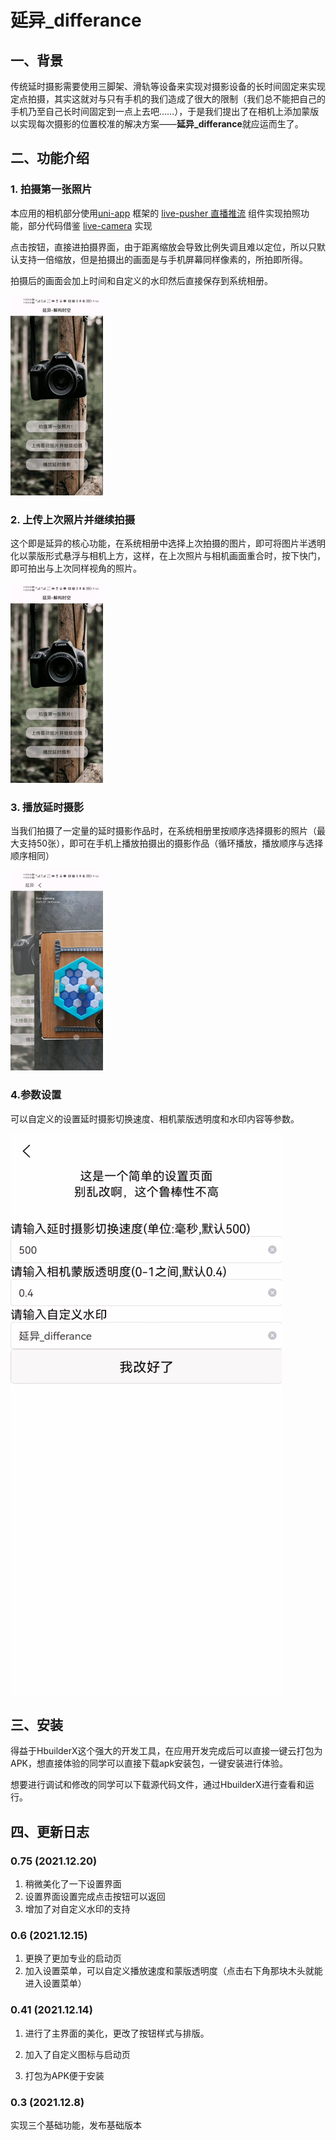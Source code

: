 # 延异_differance

## 一、背景

传统延时摄影需要使用三脚架、滑轨等设备来实现对摄影设备的长时间固定来实现定点拍摄，其实这就对与只有手机的我们造成了很大的限制（我们总不能把自己的手机乃至自己长时间固定到一点上去吧……），于是我们提出了在相机上添加蒙版以实现每次摄影的位置校准的解决方案——**延异_differance**就应运而生了。

## 二、功能介绍

### 1. 拍摄第一张照片

本应用的相机部分使用[uni-app](https://gitee.com/link?target=https%3A%2F%2Funiapp.dcloud.io%2F) 框架的 [live-pusher 直播推流](https://gitee.com/link?target=https%3A%2F%2Funiapp.dcloud.io%2Fcomponent%2Flive-pusher) 组件实现拍照功能，部分代码借鉴 [live-camera](https://gitee.com/Yxiaohui/live-camera#%E4%B8%83%E6%9B%B4%E5%A4%9A) 实现

点击按钮，直接进拍摄界面，由于距离缩放会导致比例失调且难以定位，所以只默认支持一倍缩放，但是拍摄出的画面是与手机屏幕同样像素的，所拍即所得。

拍摄后的画面会加上时间和自定义的水印然后直接保存到系统相册。

![输入图片说明](static/1.gif)


### 2. 上传上次照片并继续拍摄

这个即是延异的核心功能，在系统相册中选择上次拍摄的图片，即可将图片半透明化以蒙版形式悬浮与相机上方，这样，在上次照片与相机画面重合时，按下快门，即可拍出与上次同样视角的照片。

![输入图片说明](static/2.gif)

### 3. 播放延时摄影

当我们拍摄了一定量的延时摄影作品时，在系统相册里按顺序选择摄影的照片（最大支持50张），即可在手机上播放拍摄出的摄影作品（循环播放，播放顺序与选择顺序相同）

![输入图片说明](static/3.gif)


### 4.参数设置

可以自定义的设置延时摄影切换速度、相机蒙版透明度和水印内容等参数。

![输入图片说明](static/4.png)

## 三、安装

得益于HbuilderX这个强大的开发工具，在应用开发完成后可以直接一键云打包为APK，想直接体验的同学可以直接下载apk安装包，一键安装进行体验。

想要进行调试和修改的同学可以下载源代码文件，通过HbuilderX进行查看和运行。

## 四、更新日志
### 0.75 (2021.12.20)

1. 稍微美化了一下设置界面
2. 设置界面设置完成点击按钮可以返回
3. 增加了对自定义水印的支持
### 0.6 (2021.12.15)

1. 更换了更加专业的启动页
2. 加入设置菜单，可以自定义播放速度和蒙版透明度（点击右下角那块木头就能进入设置菜单）

### 0.41 (2021.12.14)

1. 进行了主界面的美化，更改了按钮样式与排版。

2. 加入了自定义图标与启动页
3. 打包为APK便于安装

### 0.3 (2021.12.8)

实现三个基础功能，发布基础版本

